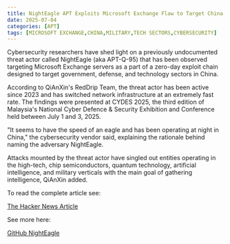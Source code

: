 ```yaml
---
title: NightEagle APT Exploits Microsoft Exchange Flaw to Target China's Military and Tech Sectors
date: 2025-07-04
categories: [APT]
tags: [MICROSOFT EXCHANGE,CHINA,MILITARY,TECH SECTORS,CYBERSECURITY]
---
```


Cybersecurity researchers have shed light on a previously undocumented threat actor called NightEagle (aka APT-Q-95) that has been observed targeting Microsoft Exchange servers as a part of a zero-day exploit chain designed to target government, defense, and technology sectors in China.

According to QiAnXin's RedDrip Team, the threat actor has been active since 2023 and has switched network infrastructure at an extremely fast rate. The findings were presented at CYDES 2025, the third edition of Malaysia's National Cyber Defence & Security Exhibition and Conference held between July 1 and 3, 2025.

"It seems to have the speed of an eagle and has been operating at night in China," the cybersecurity vendor said, explaining the rationale behind naming the adversary NightEagle.

Attacks mounted by the threat actor have singled out entities operating in the high-tech, chip semiconductors, quantum technology, artificial intelligence, and military verticals with the main goal of gathering intelligence, QiAnXin added.

To read the complete article see:

[The Hacker News Article](https://thehackernews.com/2025/07/nighteagle-apt-exploits-microsoft.html) 

See more here:

[GitHub NightEagle](https://github.com/RedDrip7/NightEagle_Disclose)